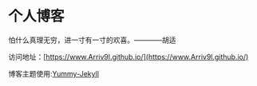# 个人博客

怕什么真理无穷，进一寸有一寸的欢喜。————胡适


访问地址：[https://www.Arriv9l.github.io/](https://www.Arriv9l.github.io/)


博客主题使用:[Yummy-Jekyll](https://github.com/DONGChuan/Yummy-Jekyll)
